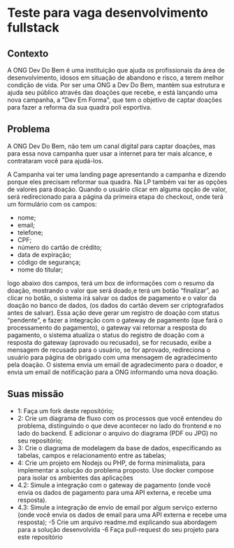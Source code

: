 # Teste para vaga desenvolvimento fullstack


## Contexto
A ONG Dev Do Bem é uma instituição que ajuda os profissionais da área de desenvolvimento, idosos em situação de abandono e risco, a terem melhor condição de vida. Por ser uma ONG a Dev Do Bem, mantém  sua estrutura e ajuda seu público através das doações que recebe, e está lançando uma nova campanha, a "Dev Em Forma", que tem o objetivo de captar doações para fazer a reforma da sua quadra poli esportiva. 




## Problema
A ONG Dev Do Bem, não tem um canal digital para captar doações, mas para essa nova campanha quer usar a internet para ter mais alcance, e contrataram você para ajudá-los.




A Campanha vai ter uma landing page apresentando a campanha e dizendo porque eles precisam reformar sua quadra. Na LP também vai ter as opções de valores para doação. Quando o usuário clicar em alguma opção de valor, será redirecionado para a página da primeira etapa do checkout, onde terá um formulário com os campos: 
- nome;
- email;
- telefone;
- CPF;
- número do cartão de crédito;
- data de expiração;
- código de segurança;
- nome do titular;


logo abaixo dos campos, terá um box de informações com o resumo da doação, mostrando o valor que será doado,e terá um botão “finalizar”, ao clicar no botão, o sistema irá salvar os dados de pagamento e o valor da doação no banco de dados, (os dados do cartão devem ser criptografados antes de salvar). Essa ação deve gerar um registro de doação com status “pendente”, e fazer a integração com o gateway de pagamento (que fará o processamento do pagamento), o gateway vai retornar a resposta do pagamento, o sistema atualiza o status do registro de doação com a resposta do gateway (aprovado ou recusado), se for recusado, exibe a mensagem de recusado para o usuário, se for aprovado, redireciona o usuário para página de obrigado com uma mensagem de agradecimento pela doação. O sistema envia um email de agradecimento para o doador, e envia um email de notificação para a ONG informando uma nova doação.




## Suas missão
- 1: Faça um fork deste repositório;
- 2: Crie um diagrama de fluxo com os processos que você entendeu do problema, distinguindo o que deve acontecer no lado do frontend e no lado do backend. E adicionar o arquivo do diagrama (PDF ou JPG) no seu repositório;
- 3: Crie o diagrama de modelagem da base de dados, especificando as tabelas, campos e relacionamento entre as tabelas;
- 4: Crie um projeto em Nodejs ou PHP, de forma minimalista, para implementar a solução do problema proposto. Use docker compose para isolar os ambientes das aplicações
- 4.2: Simule a integração com o gateway de pagamento (onde você envia os dados de pagamento para uma API externa, e recebe uma resposta).
- 4.3: Simule a integração de envio de email por algum serviço externo (onde você envia os dados de email para uma API externa e recebe uma resposta);
-5 Crie um arquivo readme.md explicando sua abordagem para a solução desenvolvida
-6 Faça pull-request do seu projeto para este repositório


